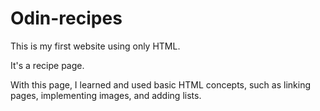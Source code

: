 # Odin-recipes

This is my first website using only HTML.

It's a recipe page.

With this page, I learned and used basic HTML concepts, such as linking pages, implementing images, and adding lists.